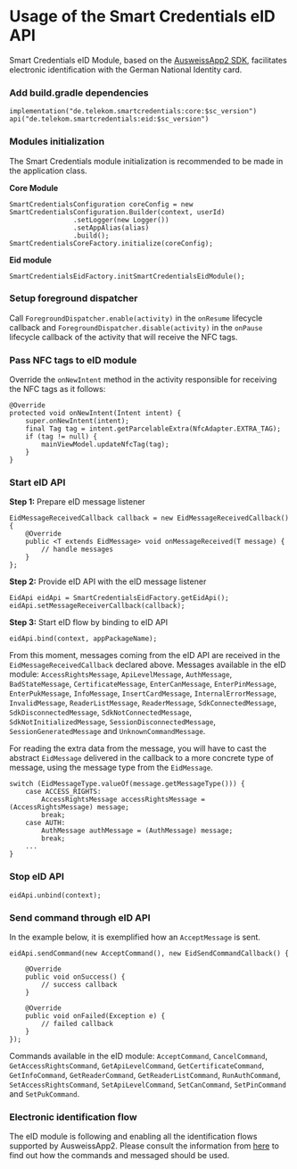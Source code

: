 
# Usage of the Smart Credentials eID API

Smart Credentials eID Module, based on the [AusweissApp2 SDK](https://www.ausweisapp.bund.de/en/ausweisapp2-home/), facilitates electronic identification with the German National Identity card.

### Add build.gradle dependencies
```
implementation("de.telekom.smartcredentials:core:$sc_version")
api("de.telekom.smartcredentials:eid:$sc_version")
```

### Modules initialization
The Smart Credentials module initialization is recommended to be made in the application class.

**Core Module**
``` 
SmartCredentialsConfiguration coreConfig = new SmartCredentialsConfiguration.Builder(context, userId)
                .setLogger(new Logger())
                .setAppAlias(alias)
                .build();
SmartCredentialsCoreFactory.initialize(coreConfig);
```
**Eid module**
``` 
SmartCredentialsEidFactory.initSmartCredentialsEidModule();
```
### Setup foreground dispatcher
Call ```ForegroundDispatcher.enable(activity)``` in the ```onResume``` lifecycle callback and ```ForegroundDispatcher.disable(activity)``` in the ```onPause``` lifecycle callback of the activity that will receive the NFC tags.
### Pass NFC tags to eID module
Override the ```onNewIntent``` method in the activity responsible for receiving the NFC tags as it follows:
```
@Override  
protected void onNewIntent(Intent intent) {  
    super.onNewIntent(intent);  
    final Tag tag = intent.getParcelableExtra(NfcAdapter.EXTRA_TAG);  
	if (tag != null) {  
	    mainViewModel.updateNfcTag(tag);  
	}
}
```
### Start eID API

**Step 1:** Prepare eID message listener
```
EidMessageReceivedCallback callback = new EidMessageReceivedCallback() {
	@Override  
	public <T extends EidMessage> void onMessageReceived(T message) {  
        // handle messages  
	}  
};
```
**Step 2:** Provide eID API with the eID message listener
```
EidApi eidApi = SmartCredentialsEidFactory.getEidApi();
eidApi.setMessageReceiverCallback(callback);
```
**Step 3:** Start eID flow by binding to eID API
```
eidApi.bind(context, appPackageName);
```
From this moment, messages coming from the eID API are received in the ```EidMessageReceivedCallback``` declared above. Messages available in the eID module: ```AccessRightsMessage```, ```ApiLevelMessage```, ```AuthMessage```, ```BadStateMessage```, ```CertificateMessage```, ```EnterCanMessage```, ```EnterPinMessage```, ```EnterPukMessage```, ```InfoMessage```, ```InsertCardMessage```, ```InternalErrorMessage```, ```InvalidMessage```, ```ReaderListMessage```, ```ReaderMessage```, ```SdkConnectedMessage```, 	```SdkDisconnectedMessage```, ```SdkNotConnectedMessage```, ```SdkNotInitializedMessage```, ```SessionDisconnectedMessage```, ```SessionGeneratedMessage``` and ```UnknownCommandMessage```.

For reading the extra data from the message, you will have to cast the abstract ```EidMessage``` delivered in the callback to a more concrete type of message, using the message type from the ```EidMessage```.
```
switch (EidMessageType.valueOf(message.getMessageType())) {
	case ACCESS_RIGHTS:
		AccessRightsMessage accessRightsMessage = (AccessRightsMessage) message;
		break;
	case AUTH:
		AuthMessage authMessage = (AuthMessage) message;
		break;
	...
}
```
### Stop eID API
```
eidApi.unbind(context);
```
### Send command through eID API
In the example below, it is exemplified how an ```AcceptMessage``` is sent.
```
eidApi.sendCommand(new AcceptCommand(), new EidSendCommandCallback() {
  
    @Override  
    public void onSuccess() {  
        // success callback
    }  
  
    @Override  
    public void onFailed(Exception e) {  
        // failed callback
    }  
});
```
Commands available in the eID module: ```AcceptCommand```, ```CancelCommand```, ```GetAccessRightsCommand```,  ```GetApiLevelCommand```, ```GetCertificateCommand```, ```GetInfoCommand```, ```GetReaderCommand```, ```GetReaderListCommand```, ```RunAuthCommand```, ```SetAccessRightsCommand```, ```SetApiLevelCommand```, ```SetCanCommand```, ```SetPinCommand``` and ```SetPukCommand```.
### Electronic identification flow
The eID module is following and enabling all the identification flows supported by AusweissApp2. Please consult the information from [here](https://www.ausweisapp.bund.de/sdk/) to find out how the commands and messaged should be used.